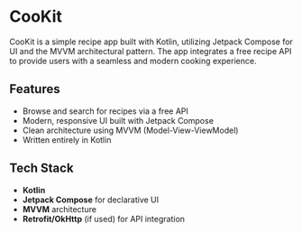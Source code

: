 # CooKit

CooKit is a simple recipe app built with Kotlin, utilizing Jetpack Compose for UI and the MVVM architectural pattern. The app integrates a free recipe API to provide users with a seamless and modern cooking experience.

## Features

- Browse and search for recipes via a free API  
- Modern, responsive UI built with Jetpack Compose  
- Clean architecture using MVVM (Model-View-ViewModel)  
- Written entirely in Kotlin

## Tech Stack

- **Kotlin**
- **Jetpack Compose** for declarative UI
- **MVVM** architecture
- **Retrofit/OkHttp** (if used) for API integration
